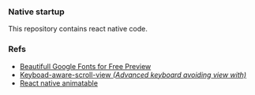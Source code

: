 ### Native startup

This repository contains react native code.



### Refs
* [Beautifull Google Fonts for Free Preview](https://www.awwwards.com/20-best-web-fonts-from-google-web-fonts-and-font-face.html)
* [Keyboad-aware-scroll-view _(Advanced keyboard avoiding view with)_](https://github.com/APSL/react-native-keyboard-aware-scroll-view)
* [React native animatable](https://github.com/oblador/react-native-animatable)